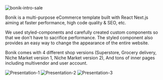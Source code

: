 <img src="https://i.ibb.co/ynXWk5S/bonik-intro-sale.gif" alt="bonik-intro-sale" border="0">

<p>Bonik is a multi-purpose eCommerce template built with React Next.js aiming at faster performance, high code quality & SEO, etc.</p>

<p>We used styled-components and carefully created custom components so that we don't have to sacrifice performance. The styled component also provides an easy way to change the appearance of the entire website.</p>

<p>Bonik comes with 4 different shop versions (Superstore, Grocery delivery, Niche Market version 1, Niche Market version 2), And tons of inner pages including multivendor and user account.</p>

<img src="https://i.ibb.co/r7Jb9d5/Presentation-1.png" alt="Presentation-1" border="0">
<img src="https://i.ibb.co/NswLPcF/Presentation-2.png" alt="Presentation-2" border="0">
<img src="https://i.ibb.co/xfVzrPy/Presentation-3.png" alt="Presentation-3" border="0">
